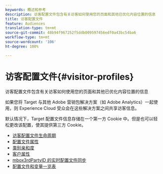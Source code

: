 ```yaml
---
keywords: 概述和参考
description: 访客配置文件包含有关访客如何使用您的页面和其他已优化内容位置的信息
title: 访客配置文件
feature: Audiences
translation-type: tm+mt
source-git-commit: 48b94f967252f5ddb009597456edf0a43bc54ba6
workflow-type: tm+mt
source-wordcount: '106'
ht-degree: 100%

---
```



# 访客配置文件{#visitor-profiles}

访客配置文件包含有关访客如何使用您的页面和其他已优化内容位置的信息

如果您将 Target 与其他 Adobe 营销包解决方案（如 Adobe Analytics）一起使用，则 Experience Cloud 受众会在这些解决方案之间共享访客信息。

默认情况下，Target 配置文件信息存储在一个第一方 Cookie 中。但是也可以轻松更改该配置，使其提供第三方 Cookie。

- [访客配置文件生命周期](visitor-profile-lifetime.md)
- [配置文件属性](profile-parameters.md)
- [类别亲和度](category-affinity.md)
- [客户属性](working-with-customer-attributes.md)
- [mbox3rdPartyID 的实时配置文件同步](3rd-party-id.md)
- [配置文件和变量一览表](variables-profiles-parameters-methods.md)
